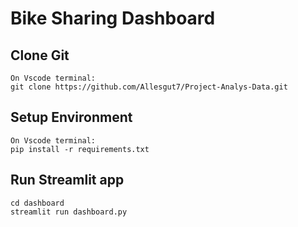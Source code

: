 # Bike Sharing Dashboard

## Clone Git
```
On Vscode terminal:
git clone https://github.com/Allesgut7/Project-Analys-Data.git

```
## Setup Environment
```
On Vscode terminal:
pip install -r requirements.txt
```
## Run Streamlit app
```
cd dashboard
streamlit run dashboard.py
```
